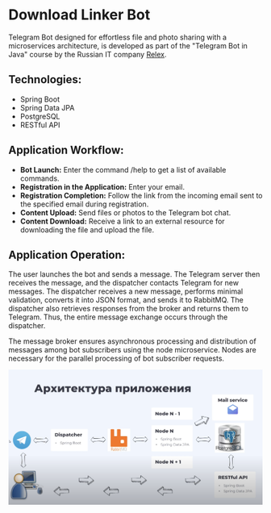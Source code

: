 # Download Linker Bot

Telegram Bot designed for effortless file and photo sharing with a microservices architecture, is developed as part of the "Telegram Bot in Java" course by the Russian IT company [Relex](https://relex.ru).

## Technologies:

*   Spring Boot
*   Spring Data JPA
*   PostgreSQL
*   RESTful API

## Application Workflow:

*   **Bot Launch:** Enter the command /help to get a list of available commands.
*   **Registration in the Application:** Enter your email.
*   **Registration Completion:** Follow the link from the incoming email sent to the specified email during registration.
*   **Content Upload:** Send files or photos to the Telegram bot chat.
*   **Content Download:** Receive a link to an external resource for downloading the file and upload the file.

## Application Operation:

The user launches the bot and sends a message. The Telegram server then receives the message, and the dispatcher contacts Telegram for new messages. The dispatcher receives a new message, performs minimal validation, converts it into JSON format, and sends it to RabbitMQ. The dispatcher also retrieves responses from the broker and returns them to Telegram. Thus, the entire message exchange occurs through the dispatcher.

The message broker ensures asynchronous processing and distribution of messages among bot subscribers using the node microservice. Nodes are necessary for the parallel processing of bot subscriber requests.

![System Architecture](architecture.png)